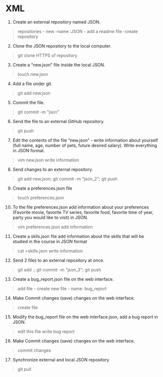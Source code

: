 # XML
 1. Create an external repository named JSON.
 > repositories - new -name :JSON - add a readme file -create repository
 2. Clone the JSON repository to the local computer.
 > git clone HTTPS of repository
 3. Create a “new.json” file inside the local JSON.
 > touch new.json
 4. Add a file under git.
 > git add new.json
 5. Commit the file.
 > git commit -m "json"
 6. Send the file to an external GitHub repository.
 > git push
 7. Edit the contents of the file “new.json” - write information about yourself (full name, age, number of pets, future desired salary). Write everything in JSON format.
 > vim new.json
 > write information
 8. Send changes to an external repository.
 > git add new.json; git commit -m "json_2"; git push
 9. Create a preferences.json file
 > touch preferences.json
 10. To the file preferences.json add information about your preferences (Favorite movie, favorite TV series, favorite food, favorite time of year, party you would like to visit) in JSON.
 > vim preferences.json
 > add information
 11. Create a sklls.json file add information about the skills that will be studied in the course in JSON format
 > cat >skills.json
 > write information
 12. Send 2 files to an external repository at once.
 > git add .; git commit -m "json_3"; git push
 13. Create a bug_report.json file on the web interface.
 > add file - create new file - name: bug_report
 14. Make Commit changes (save) changes on the web interface.
 > create file
 15. Modify the bug_report file on the web interface.json, add a bug report in JSON.
 > edit this file
 > write bug report
 16. Make Commit changes (save) changes on the web interface.
 > commit changes
 17. Synchronize external and local JSON repository
 > git pull
